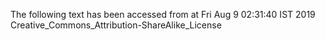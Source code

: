 The following text has been accessed from at Fri Aug 9 02:31:40 IST 2019
Creative_Commons_Attribution-ShareAlike_License
